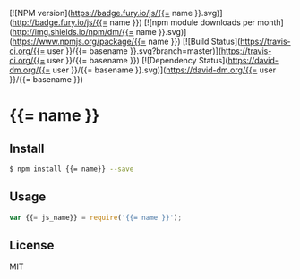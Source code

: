 [![NPM version](https://badge.fury.io/js/{{= name }}.svg)](http://badge.fury.io/js/{{= name }})
[![npm module downloads per month](http://img.shields.io/npm/dm/{{= name }}.svg)](https://www.npmjs.org/package/{{= name }})
[![Build Status](https://travis-ci.org/{{= user }}/{{= basename }}.svg?branch=master)](https://travis-ci.org/{{= user }}/{{= basename }})
[![Dependency Status](https://david-dm.org/{{= user }}/{{= basename }}.svg)](https://david-dm.org/{{= user }}/{{= basename }})

# {{= name }}

<!-- description -->

## Install

```sh
$ npm install {{= name}} --save
```

## Usage

```js
var {{= js_name}} = require('{{= name }}');
```

## License

MIT
